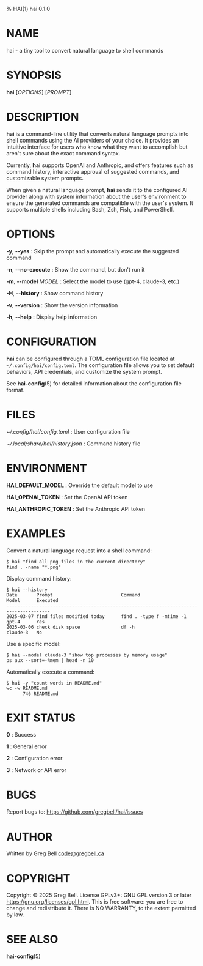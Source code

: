 % HAI(1) hai 0.1.0

# NAME

hai - a tiny tool to convert natural language to shell commands

# SYNOPSIS

**hai** [*OPTIONS*] [*PROMPT*]

# DESCRIPTION

**hai** is a command-line utility that converts natural language prompts into
shell commands using the AI providers of your choice. It provides an intuitive
interface for users who know what they want to accomplish but aren't sure about
the exact command syntax.

Currently, **hai** supports OpenAI and Anthropic, and offers features such as
command history, interactive approval of suggested commands, and customizable
system prompts.

When given a natural language prompt, **hai** sends it to the configured AI
provider along with system information about the user's environment to ensure
the generated commands are compatible with the user's system. It supports
multiple shells including Bash, Zsh, Fish, and PowerShell.

# OPTIONS

**-y**, **--yes**
: Skip the prompt and automatically execute the suggested command

**-n**, **--no-execute**
: Show the command, but don't run it

**-m**, **--model** _MODEL_
: Select the model to use (gpt-4, claude-3, etc.)

**-H**, **--history**
: Show command history

**-v**, **--version**
: Show the version information

**-h**, **--help**
: Display help information

# CONFIGURATION

**hai** can be configured through a TOML configuration file located at
`~/.config/hai/config.toml`. The configuration file allows you to set default
behaviors, API credentials, and customize the system prompt.

See **hai-config**(5) for detailed information about the configuration file
format.

# FILES

_~/.config/hai/config.toml_ : User configuration file

_~/.local/share/hai/history.json_ : Command history file

# ENVIRONMENT

**HAI_DEFAULT_MODEL**
: Override the default model to use

**HAI_OPENAI_TOKEN**
: Set the OpenAI API token

**HAI_ANTHROPIC_TOKEN**
: Set the Anthropic API token

# EXAMPLES

Convert a natural language request into a shell command:

    $ hai "find all png files in the current directory"
    find . -name "*.png"

Display command history:

    $ hai --history
    Date       Prompt                         Command                        Model      Executed
    --------------------------------------------------------------------------------------
    2025-03-07 find files modified today      find . -type f -mtime -1       gpt-4      Yes
    2025-03-06 check disk space               df -h                          claude-3   No

Use a specific model:

    $ hai --model claude-3 "show top processes by memory usage"
    ps aux --sort=-%mem | head -n 10

Automatically execute a command:

    $ hai -y "count words in README.md"
    wc -w README.md
          746 README.md

# EXIT STATUS

**0** : Success

**1** : General error

**2** : Configuration error

**3** : Network or API error

# BUGS

Report bugs to: <https://github.com/gregbell/hai/issues>

# AUTHOR

Written by Greg Bell <code@gregbell.ca>

# COPYRIGHT

Copyright © 2025 Greg Bell. License GPLv3+: GNU GPL version 3 or later
<https://gnu.org/licenses/gpl.html>. This is free software: you are free to
change and redistribute it. There is NO WARRANTY, to the extent permitted by
law.

# SEE ALSO

**hai-config**(5)
